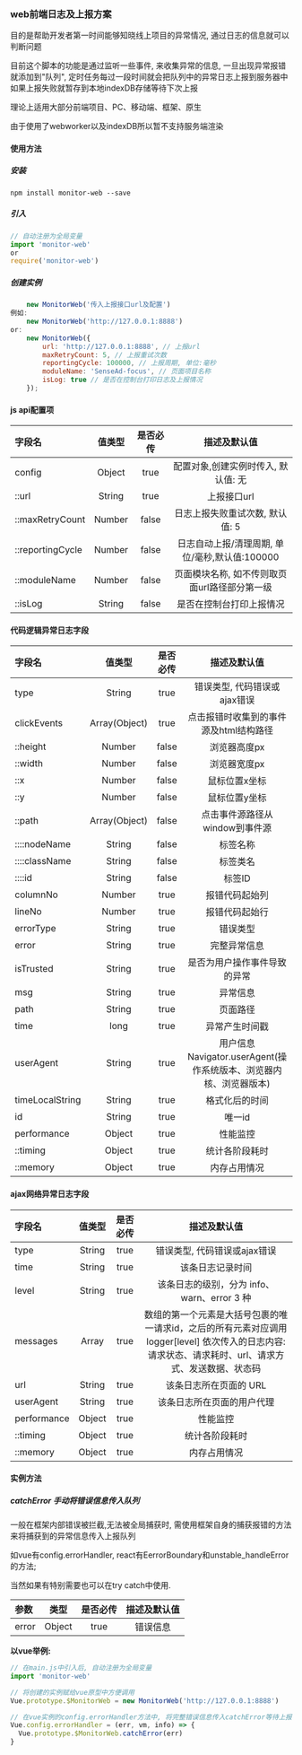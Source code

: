 ### web前端日志及上报方案

目的是帮助开发者第一时间能够知晓线上项目的异常情况, 通过日志的信息就可以判断问题

目前这个脚本的功能是通过监听一些事件, 来收集异常的信息, 一旦出现异常报错就添加到"队列", 定时任务每过一段时间就会把队列中的异常日志上报到服务器中
如果上报失败就暂存到本地indexDB存储等待下次上报

理论上适用大部分前端项目、PC、移动端、框架、原生

由于使用了webworker以及indexDB所以暂不支持服务端渲染 


#### 使用方法

##### 安装

```
npm install monitor-web --save
```
##### 引入
```javascript
// 自动注册为全局变量
import 'monitor-web'
or
require('monitor-web')
```

##### 创建实例
``` javascript
	new MonitorWeb('传入上报接口url及配置')
例如:
	new MonitorWeb('http://127.0.0.1:8888')
or:
    new MonitorWeb({
        url: 'http://127.0.0.1:8888', // 上报url
        maxRetryCount: 5, // 上报重试次数
        reportingCycle: 100000, // 上报周期, 单位:毫秒
        moduleName: 'SenseAd-focus', // 页面项目名称
        isLog: true // 是否在控制台打印日志及上报情况
    });
```

#### js api配置项

| 字段名 | 值类型 | 是否必传 | 描述及默认值 |
|:------|:------:|:-------:|:-------:|
| config | Object | true    |配置对象,创建实例时传入, 默认值: 无 |
|::url   | String |  true   | 上报接口url|
|::maxRetryCount | Number | false | 日志上报失败重试次数, 默认值: 5 |
|::reportingCycle | Number | false | 日志自动上报/清理周期, 单位/毫秒,默认值:100000|
|::moduleName | Number  |  false | 页面模块名称, 如不传则取页面url路径部分第一级 |
|::isLog | String | false | 是否在控制台打印上报情况|

#### 代码逻辑异常日志字段
| 字段名 | 值类型 | 是否必传 | 描述及默认值 |
|:------|:------:|:-------:|:-------:|
| type   | String | true | 错误类型, 代码错误或ajax错误 |
| clickEvents | Array(Object) | true | 点击报错时收集到的事件源及html结构路径|
|::height | Number | false | 浏览器高度px |
|::width | Number | false | 浏览器宽度px |
|::x | Number | false | 鼠标位置x坐标 |
|::y | Number | false | 鼠标位置y坐标 |
|::path | Array(Object) | false | 点击事件源路径从window到事件源 |
|::::nodeName | String | false | 标签名称 |
|::::className | String | false | 标签类名 |
|::::id | String | false | 标签ID |
| columnNo | Number | true  | 报错代码起始列|
| lineNo  | Number | true | 报错代码起始行 |
| errorType | String | true | 错误类型 |
| error | String | true | 完整异常信息 | 
| isTrusted | String | true | 是否为用户操作事件导致的异常 |
| msg | String | true | 异常信息 |
| path | String | true | 页面路径 |
| time | long | true | 异常产生时间戳 |
| userAgent | String | true | 用户信息Navigator.userAgent(操作系统版本、浏览器内核、浏览器版本)|
| timeLocalString | String | true | 格式化后的时间 |
|id               | String | true | 唯一id|
|performance      | Object | true | 性能监控 |
|::timing         | Object | true | 统计各阶段耗时 |
|::memory         | Object | true | 内存占用情况 |

#### ajax网络异常日志字段 

| 字段名 | 值类型 | 是否必传 | 描述及默认值 |
|:------|:------:|:-------:|:-------:|
| type   | String | true | 错误类型, 代码错误或ajax错误 |
| time   | String | true    | 该条日志记录时间 |
| level  | String | true    | 该条日志的级别，分为 info、warn、error 3 种 |
| messages | Array | true   | 数组的第一个元素是大括号包裹的唯一请求id，之后的所有元素对应调用 logger[level] 依次传入的日志内容: 请求状态、请求耗时、url、请求方式、发送数据、状态码 |
| url    | String  | true   | 该条日志所在页面的 URL |
| userAgent | String   | true   | 该条日志所在页面的用户代理 |
|performance      | Object | true | 性能监控 | 
|::timing         | Object | true | 统计各阶段耗时 |
|::memory         | Object | true | 内存占用情况 |

#### 实例方法

##### catchError  手动将错误信息传入队列

一般在框架内部错误被拦截,无法被全局捕获时, 需使用框架自身的捕获报错的方法来将捕获到的异常信息传入上报队列

如vue有config.errorHandler, react有EerrorBoundary和unstable_handleError的方法;

当然如果有特别需要也可以在try catch中使用.

| 参数 | 类型 | 是否必传 | 描述及默认值 |
|:------|:------:|:-------:|:-------:|
| error | Object | true | 错误信息 |

**以vue举例:**
```javascript
// 在main.js中引入后, 自动注册为全局变量
import 'monitor-web'

// 将创建的实例赋给vue原型中方便调用
Vue.prototype.$MonitorWeb = new MonitorWeb('http://127.0.0.1:8888')

// 在vue实例的config.errorHandler方法中, 将完整错误信息传入catchError等待上报
Vue.config.errorHandler = (err, vm, info) => {
  Vue.prototype.$MonitorWeb.catchError(err)
}
```
